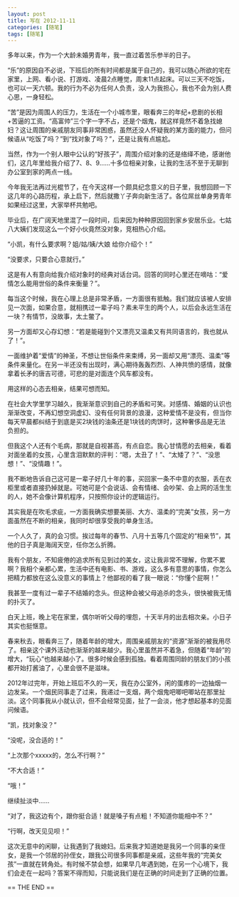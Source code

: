 ```yaml
---
layout: post
title: 写在 2012-11-11
categories: [随笔]
tags: [随笔]
---
```


多年以来，作为一个大龄未婚男青年，我一直过着苦乐参半的日子。

“乐”的原因自不必说，下班后的所有时间都是属于自己的，我可以随心所欲的宅在家里，上网、看小说、打游戏、凌晨2点睡觉，周末11点起床。可以三天不吃饭，也可以一天六顿。我的行为不必为任何人负责，没人为我担心，我也不会为别人费心思，一身轻松。

“苦”是因为周围人的压力，生活在一个小城市里，眼看奔三的年纪+悲剧的长相+苦逼的工资。“高富帅”三个字一字不占，还是个烟鬼，就这样竟然不着急找媳妇？这让周围的亲戚朋友同事非常困惑，虽然还没人怀疑我的某方面的能力，但问候语从“吃饭了吗？”到“找对象了吗？”，还是让我有点尴尬。

当然，作为一个别人眼中公认的“好孩子”，周围介绍对象的还是络绎不绝，感谢他们，这几年里给我介绍了7、8、9......十多位相亲对象，让我的生活不至于无聊到办公室到家的两点一线。

今年我无法再过光棍节了，在今天这样一个颇具纪念意义的日子里，我想回顾一下这几年的心路历程，承上启下，然后就撒丫子奔向新生活了。各位屌丝单身男青年如果经过这里，大家举杯共勉吧。

毕业后，在广阔天地里混了一段时间，后来因为种种原因回到家乡安居乐业。七姑八大姨们发现这么一个好小伙竟然没对象，竞相热心介绍。

“小凯，有什么要求啊？姐/姑/姨/大娘 给你介绍个！”

“没要求，只要合心意就行。”

这是有人有意向给我介绍对象时的经典对话台词。回答的同时心里还在嘀咕：“爱情怎么能用世俗的条件来衡量？”。

每当这个时候，我在心理上总是非常矛盾，一方面很有抵触。我们就应该被人安排见一次面，如果合意，就相携过一辈子吗？素未平生的两个人，以后会永远生活在一块？有情节，没故事，太土鳖了。

另一方面却又心存幻想：“若是能碰到个又漂亮又温柔又有共同语言的，我也就从了！”。

一面维护着“爱情”的神圣，不想让世俗条件来束缚，另一面却又用“漂亮、温柔”等条件来量化。在另一半还没有出现时，满心期待轰轰烈烈、人神共愤的感情，就像拿着长矛的唐吉可德，可悲的是对面连个风车都没有。

用这样的心态去相亲，结果可想而知。

在社会大学里学习越久，我渐渐意识到自己的矛盾和可笑。对感情、婚姻的认识也渐渐改变，不再幻想空洞虚幻、没有任何背景的浪漫，这种爱情不是没有，但当你每天早晨都纠结于到底是买2块钱的油条还是1块钱的肉饼时，这种奢侈品是无法负担的。

但我这个人还有个毛病，那就是自视甚高，有点自恋。我心甘情愿的去相亲，看着对面坐着的女孩，心里含泪默默的评判：“嗯，太丑了！”、“太矮了？”、“没思想！”、“没情趣！”。

我不断地告诉自己这可是一辈子好几十年的事，买回家一条不中意的衣服，丢在衣柜里或者直接扔掉就是。可她可是个会说话、会有情绪、会吵架、会上网的活生生的人，她不会像计算机程序，只按照你设计的逻辑运行。

其实我是在吹毛求疵，一方面我确实想要美丽、大方、温柔的“完美”女孩，另一方面虽然在不断的相亲，我同时却很享受我的单身生活。

一个人久了，真的会习惯。挨过每年的春节、八月十五等几个固定的“相亲节”，其他的日子真是海阔天空，任你怎么折腾。

我有个朋友，不知疲倦的追求所有见到过的美女，这让我非常不理解，你累不累啊？我相个亲都心累，生活中还有电影、书、游戏，这么多有意思的事情，你怎么把精力都放在这么没意义的事情上？他鄙视的看了我一眼说：“你懂个屁啊！”

我甚至一度有过一辈子不结婚的念头。但这种会被父母追杀的念头，很快被我无情的扑灭了。

白天上班，晚上宅在家里，偶尔听听父母的埋怨，十天半月的出去相次亲。小日子其实也挺惬意。

春来秋去，眼看奔三了，随着年龄的增大，周围亲戚朋友的“资源”渐渐的被我用尽了。相亲这个课外活动也渐渐的越来越少。我心里虽然并不着急，但随着“年龄”的增大，“玩心”也越来越小了。很多时候会感到孤独。看着周围同龄的朋友们的小孩都开始打酱油了，心里会很不是滋味。

2012年过完年，开始上班后不久的一天，我在办公室外，闲的蛋疼的一边抽烟一边发呆。一个烟民同事走了过来，我递过一支烟，两个烟鬼吧唧吧唧站在那里扯淡。这个同事我从小就认识，但不会经常见面，扯了一会淡，他才想起基本的见面问候语。

“凯，找对象没？”

“没呢，没合适的！”

“上次那个xxxxx的，怎么不行啊？”

“不大合适！”

“哦！”

继续扯淡中......

“对了，我这边有个，跟你挺合适！就是嗓子有点粗！不知道你能相中不？”

“行啊，改天见见呗！”

这次无意中的闲聊，让我遇到了我媳妇。后来我才知道她是我另一个同事的亲侄女，是我一个邻居的孙侄女，跟我公司很多同事都是亲戚，这些年我的“完美女孩”一直就在转角处。有时候不禁会想，如果早几年遇到她，在另一个心境下，我们会走在一起吗？答案不得而知，只能说我们是在正确的时间走到了正确的位置。


== THE END ==

